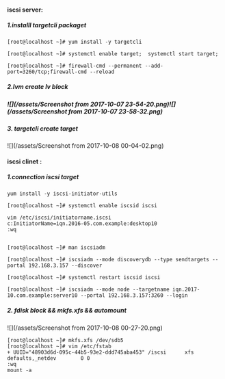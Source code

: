 #### iscsi server:

##### 1.installl targetcli packaget

```shell
[root@localhost ~]# yum install -y targetcli

[root@localhost ~]# systemctl enable target;  systemctl start target;

[root@localhost ~]# firewall-cmd --permanent --add-port=3260/tcp;firewall-cmd --reload 

```

##### 2.lvm create  lv block

##### ![](/assets/Screenshot from 2017-10-07 23-54-20.png)![](/assets/Screenshot from 2017-10-07 23-58-32.png)

##### 3. targetcli create target 

![](/assets/Screenshot from 2017-10-08 00-04-02.png)

#### iscsi clinet :



##### 1.connection iscsi target

```shell
yum install -y iscsi-initiator-utils

[root@localhost ~]# systemctl enable iscsid iscsi

vim /etc/iscsi/initiatorname.iscsi 
c:InitiatorName=iqn.2016-05.com.example:desktop10
:wq


[root@localhost ~]# man iscsiadm

[root@localhost ~]# iscsiadm --mode discoverydb --type sendtargets --portal 192.168.3.157 --discover

[root@localhost ~]# systemctl restart iscsid iscsi

[root@localhost ~]# iscsiadm --mode node --targetname iqn.2017-10.com.example:server10 --portal 192.168.3.157:3260 --login
```

##### 2. fdisk block && mkfs.xfs && automount

![](/assets/Screenshot from 2017-10-08 00-27-20.png)

```shell
[root@localhost ~]# mkfs.xfs /dev/sdb5
[root@localhost ~]# vim /etc/fstab 
+ UUID="48903d6d-095c-44b5-93e2-ddd745aba453" /iscsi      xfs     defaults,_netdev        0 0
:wq
mount -a
```




